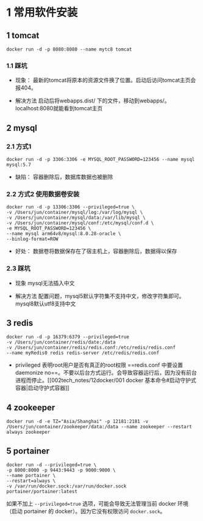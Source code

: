 # 1 常用软件安装
## 1 tomcat
```shell
docker run -d -p 8080:8080 --name mytc8 tomcat
```

### 1.1 踩坑
-   现象：
最新的tomcat将原本的资源文件换了位置。启动后访问tomcat主页会报404。

-   解决方法
启动后将webapps.dist/ 下的文件，移动到webapps/。localhost:8080就能看到tomcat主页 

## 2 mysql
### 2.1 方式1
```shell
docker run -d -p 3306:3306 -e MYSQL_ROOT_PASSWORD=123456 --name mysql mysql:5.7
```
- 缺陷：
容器删除后，数据库数据也被删除

### 2.2 方式2 使用数据卷安装
```shell
docker run -d -p 13306:3306 --privileged=true \
-v /Users/jun/container/mysql/log:/var/log/mysql \
-v /Users/jun/container/mysql/data:/var/lib/mysql \
-v /Users/jun/container/mysql/conf:/etc/mysql/conf.d \
-e MYSQL_ROOT_PASSWORD=123456 \
--name mysql arm64v8/mysql:8.0.28-oracle \
--binlog-format=ROW
```
- 好处：
数据卷将数据保存在了宿主机上，容器删除后，数据得以保存


### 2.3 踩坑
-   现象
mysql无法插入中文

-   解决方法
配置问题，mysql5默认字符集不支持中文，修改字符集即可。mysql8默认utf8支持中文

## 3 redis
```shell
docker run -d -p 16379:6379 --privileged=true
-v /Users/jun/container/redis/date:/data
-v /Users/jun/container/redis/redis.conf:/etc/redis/redis.conf
--name myRedis0 redis redis-server /etc/redis/redis.conf
```

- privileged 表明root用户是否有真正的root权限
  ==redis.conf 中要设置 daemonize no==。不要以后台方式运行。会导致容器运行后，因为没有前台进程而停止。[[002tech_notes/12docker/001 docker 基本命令#启动守护式容器|启动守护式容器]]


## 4 zookeeper
```shell
docker run -d -e TZ="Asia/Shanghai" -p 12181:2181 -v /Users/jun/container/zookeeper/data:/data --name zookeeper --restart always zookeeper
```

## 5 portainer
```shell
docker run -d --privileged=true \
-p 8000:8000 -p 9443:9443 -p 9000:9000 \
--name portainer \
--restart=always \
-v /var/run/docker.sock:/var/run/docker.sock  portainer/portainer:latest
```
如果不加上 `--privileged=true` 选项，可能会导致无法管理当前 docker 环境（启动 portainer 的 docker）。因为它没有权限访问 `docker.sock`。


